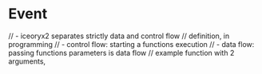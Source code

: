 # Event

// - iceoryx2 separates strictly data and control flow
// definition, in programming
// - control flow: starting a functions execution
// - data flow: passing functions parameters is data flow
// example function with 2 arguments,
